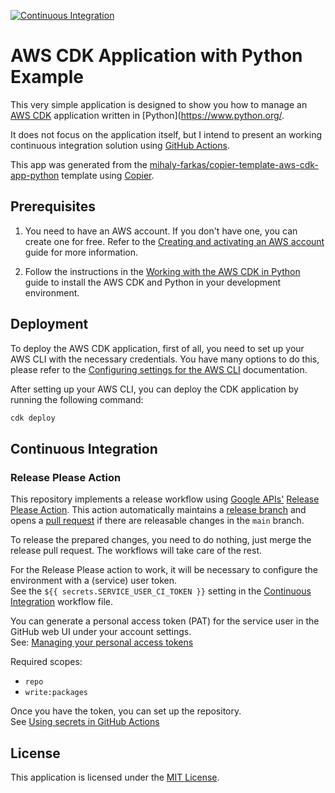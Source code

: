 [![Continuous Integration](https://github.com/mihaly-farkas/aws-cdk-app-python-example/actions/workflows/continuous-integration.yaml/badge.svg)](https://github.com/mihaly-farkas/aws-cdk-app-python-example/actions/workflows/continuous-integration.yaml)

# AWS CDK Application with Python Example

This very simple application is designed to show you how to manage an [AWS CDK](https://aws.amazon.com/cdk/)
application written in [Python](https://www.python.org/.

It does not focus on the application itself, but I intend to present an working continuous integration solution using
[GitHub Actions](https://github.com/features/actions).

This app was generated from the
[mihaly-farkas/copier-template-aws-cdk-app-python](https://github.com/mihaly-farkas/copier-template-aws-cdk-app-python)
template using [Copier](https://copier.readthedocs.io/en/stable/).

## Prerequisites

1. You need to have an AWS account. If you don't have one, you can create one for free. Refer to the
   [Creating and activating an AWS account](https://aws.amazon.com/premiumsupport/knowledge-center/create-and-activate-aws-account/)
   guide for more information.

2. Follow the instructions in the
   [Working with the AWS CDK in Python](https://docs.aws.amazon.com/cdk/v2/guide/work-with-cdk-python.html) guide to
   install the AWS CDK and Python in your development environment.

## Deployment

To deploy the AWS CDK application, first of all, you need to set up your AWS CLI with the necessary credentials.
You have many options to do this, please refer to the
[Configuring settings for the AWS CLI](https://docs.aws.amazon.com/cli/latest/userguide/cli-chap-configure.html)
documentation.

After setting up your AWS CLI, you can deploy the CDK application by running the following command:

```bash
cdk deploy
```

## Continuous Integration

### Release Please Action

This repository implements a release workflow using [Google APIs'](https://github.com/googleapis)
[Release Please Action](https://github.com/googleapis/release-please-action). This action automatically maintains a
[release branch](https://github.com/mihaly-farkas/aws-cdk-app-python-example/tree/release-please--branches--main)
and opens a [pull request](https://github.com/mihaly-farkas/aws-cdk-app-python-example/pulls) if there are releasable
changes in the `main` branch.

To release the prepared changes, you need to do nothing, just merge the release pull request. The workflows will
take care of the rest.

For the Release Please action to work, it will be necessary to configure the environment with a (service) user
token.<br>
See the `${{ secrets.SERVICE_USER_CI_TOKEN }}` setting in the
[Continuous Integration](.github/workflows/continuous-integration.yaml) workflow file.

You can generate a personal access token (PAT) for the service user in the GitHub web UI under your account
settings.<br>
See: [Managing your personal access tokens](https://docs.github.com/en/authentication/keeping-your-account-and-data-secure/managing-your-personal-access-tokens)

Required scopes:

* `repo`
* `write:packages`

Once you have the token, you can set up the repository. <br>
See [Using secrets in GitHub Actions](https://docs.github.com/en/actions/security-for-github-actions/security-guides/using-secrets-in-github-actions#creating-secrets-for-a-repository)

## License <a name="License"></a>

This application is licensed under the [MIT License](LICENSE).

